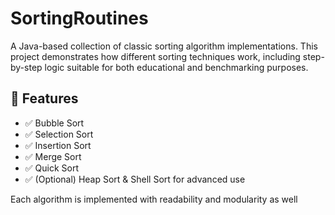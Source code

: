 # SortingRoutines

A Java-based collection of classic sorting algorithm implementations. This project demonstrates how different sorting techniques work, including step-by-step logic suitable for both educational and benchmarking purposes.

## 🚀 Features

- ✅ Bubble Sort
- ✅ Selection Sort
- ✅ Insertion Sort
- ✅ Merge Sort
- ✅ Quick Sort
- ✅ (Optional) Heap Sort & Shell Sort for advanced use

Each algorithm is implemented with readability and modularity as well 

 

